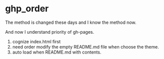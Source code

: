 # ghp_order

The method is changed these days and I know the method now.

And now I understand priority of gh-pages. 
1. cognize index.html first
2. need order modify the empty README.md file  when choose the theme.
3. auto load when README.md with contents.
